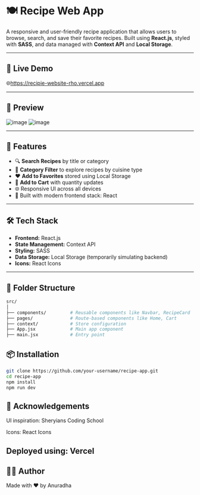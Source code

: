 # 🍽️ Recipe Web App

A responsive and user-friendly recipe application that allows users to browse, search, and save their favorite recipes. Built using **React.js**, styled with **SASS**, and data managed with **Context API** and **Local Storage**.

---

## 🔗 Live Demo

🌐https://recipie-website-rho.vercel.app

---

## 📸 Preview

![image](https://github.com/user-attachments/assets/bf614b09-ca88-4076-bbb0-30d39032cd38)
![image](https://github.com/user-attachments/assets/cb92b56c-fbcc-45e0-8d6d-6789e9f26654)

---

## 🚀 Features

- 🔍 **Search Recipes** by title or category
- 📁 **Category Filter** to explore recipes by cuisine type
- ❤️ **Add to Favorites** stored using Local Storage
- 🛒 **Add to Cart** with quantity updates
- 🌐 Responsive UI across all devices
- 🧰 Built with modern frontend stack: React

---

## 🛠️ Tech Stack

- **Frontend:** React.js
- **State Management:** Context API
- **Styling:** SASS
- **Data Storage:** Local Storage (temporarily simulating backend)
- **Icons:** React Icons

---

## 📂 Folder Structure

```bash
src/
│
├── components/         # Reusable components like Navbar, RecipeCard
├── pages/              # Route-based components like Home, Cart
├── context/            # Store configuration
├── App.jsx             # Main app component
├── main.jsx            # Entry point
```

## 📦 Installation
```bash
git clone https://github.com/your-username/recipe-app.git
cd recipe-app
npm install
npm run dev
```

## 🤝 Acknowledgements
UI inspiration: Sheryians Coding School

Icons: React Icons

## Deployed using: Vercel

## 🧑‍💻 Author
Made with ❤️ by Anuradha
